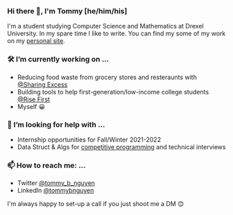 ### Hi there 👋, I'm Tommy [he/him/his]
I'm a student studying Computer Science and Mathematics at Drexel University. In my spare time I like to write. You can find my some of my work on my [personal site](https://tommynguyen.dev/).

### 🛠 I’m currently working on ...
- Reducing food waste from grocery stores and resteraunts with [@Sharing Excess](https://www.sharingexcess.com/)
- Building tools to help first-generation/low-income college students [@Rise First](https://risefirst.org/)
- Myself 😀

### 🤚 I’m looking for help with ...
- Internship opportunities for Fall/Winter 2021-2022
- Data Struct & Algs for [competitive programming](https://www.youtube.com/watch?v=ueNT-w7Oluw) and technical interviews

### 📫 How to reach me: ...
- Twitter [@tommy_b_nguyen](https://twitter.com/tommy_b_nguyen)
- LinkedIn [@tommybnguyen](https://www.linkedin.com/in/tommybnguyen/)

I'm always happy to set-up a call if you just shoot me a DM 😊
<!--
**tnguyen21/tnguyen21** is a ✨ _special_ ✨ repository because its `README.md` (this file) appears on your GitHub profile.

Here are some ideas to get you started:

- 🔭 I’m currently working on ...
- 🌱 I’m currently learning ...
- 👯 I’m looking to collaborate on ...


- 💬 Ask me about ...
- 📫 How to reach me: ...
- 😄 Pronouns: ...
- ⚡ Fun fact: ...
-->



